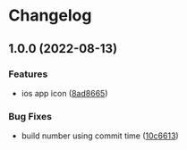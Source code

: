# Changelog

## 1.0.0 (2022-08-13)


### Features

* ios app icon ([8ad8665](https://github.com/thipokch/method/commit/8ad86656b36ae2d808342879c42a76901c6e7665))


### Bug Fixes

* build number using commit time ([10c6613](https://github.com/thipokch/method/commit/10c6613c80cd2d3e797a43247f3f1e6e9e16b13f))
